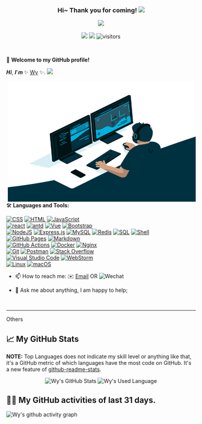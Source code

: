 <!--
**Rock-Moon/Rock-Moon** is a ✨ _special_ ✨ repository because its `README.md` (this file) appears on your GitHub profile.

Here are some ideas to get you started:

- 🔭 I’m currently working on ...
- 🌱 I’m currently learning ...
- 👯 I’m looking to collaborate on ...
- 🤔 I’m looking for help with ...
- 💬 Ask me about ...
- 📫 How to reach me: ...
- 😄 Pronouns: ...
- ⚡ Fun fact: ...
-->

<h3 align="center">
    Hi~ Thank you for coming!
    <img src="https://media.giphy.com/media/hvRJCLFzcasrR4ia7z/giphy.gif" width="25px">
</h3>

<!-- Typing SVG - https://github.com/DenverCoder1/readme-typing-svg -->
<!-- Typing SVG Fast Demo - https://readme-typing-svg.herokuapp.com/demo/ -->
<p align="center">
    <img src="https://readme-typing-svg.herokuapp.com?color=e65e2a&width=380&height=45&lines=Full+Stack+web+developer;Happy+Coding;Always+learning+new+things">
</p>

<p align="center">
    <img src="https://img.shields.io/badge/gender-%F0%9F%A4%B5 gentleman-critical">
    <img src="https://img.shields.io/static/v1?label=wechat&message=i447563904&color=7BB32E&logo=wechat">
    <!-- https://visitor-badge.glitch.me/ -->
    <img src="https://visitor-badge.glitch.me/badge?page_id=Rock-Moon.Rock-Moon" alt="visitors">

[comment]: <> ( <img src="https://badges.frapsoft.com/os/v1/open-source.svg?v=102" alt="Open Source Love">)

</p>

<br/>

🎉 **Welcome to my GitHub profile!**

<!-- Weird English generator - https://www.dute.org/weird-fonts -->
<!-- Hi, I'm Wy. -->

𝑯𝒊, 𝑰'𝒎 ✨ [Wy]() ✨. <img src="https://media.giphy.com/media/WUlplcMpOCEmTGBtBW/giphy.gif" width="30">

<!-- code.gif -->
<img align="right" alt="GIF" src="https://github.com/Rock-Moon/Rock-Moon/blob/master/code.gif?raw=true" width="500" height="320" />

🛠️ **Languages and Tools:**

<p>
    <a href="https://github.com/search?q=user%3ARock-Moon+is%3Arepo+language%3Acss"><img alt="CSS" src="https://img.shields.io/badge/CSS%20-%231572B6.svg?logo=css3&logoColor=white"></a>
    <a href="https://github.com/search?q=user%3ARock-Moon+is%3Arepo+language%3Ahtml"><img alt="HTML" src="https://img.shields.io/badge/HTML%20-%23E34F26.svg?logo=html5&logoColor=white"></a>
    <a href="https://github.com/search?q=user%3ARock-Moon+is%3Arepo+language%3Ajavascript"><img alt="JavaScript" src="https://img.shields.io/badge/JavaScript%20-%23F7DF1E.svg?logo=javascript&logoColor=black"></a>
    <br/>
    <a href="#"><img alt="react" src="https://img.shields.io/badge/React%20-%232b3847.svg?logo=react" /></a>
    <a href="#"><img alt="antd" src="https://img.shields.io/badge/Ant%20Design%20-informational.svg?logo=ant%20design" /></a>
    <a href="#"><img alt="Vue" src="https://img.shields.io/badge/Vue%20-%232b3847.svg?logo=vue.js"></a>
    <a href="#"><img alt="Bootstrap" src="https://img.shields.io/badge/Bootstrap%20-%23554674.svg?logo=bootstrap"></a>
    <br/>       
    <a href="#"><img alt="NodeJS" src="https://img.shields.io/badge/Node.js%20-%2343853D.svg?logo=node.js&logoColor=white"></a>
    <a href="#"><img alt="Express.js" src="https://img.shields.io/badge/Express.js%20-%23404d59.svg?logo=express&logoColor=white"></a>
    <a href="#"><img alt="MySQL" src="https://img.shields.io/badge/MySQL-%234479A1.svg?logo=mysql&logoColor=white"></a>
    <a href="#"><img alt="Redis" src="https://img.shields.io/badge/redis-%23c83d2e.svg?logo=redis&logoColor=white"></a>
    <a href="#"><img alt="SQL" src="https://img.shields.io/badge/SQL%20-%23025E8C.svg?logo=amazon-dynamodb&logoColor=white"></a>
    <a href="#"><img alt="Shell" src="https://img.shields.io/badge/Shell%20-%236fba48.svg?logo=shell"></a>
    <br/>
    <a href="#"><img alt="GitHub Pages" src="https://img.shields.io/badge/GitHub%20Pages-%23327FC7.svg?logo=github&logoColor=white"></a>
    <a href="#"><img alt="Markdown" src="https://img.shields.io/badge/Markdown-%23000000.svg?logo=markdown&logoColor=white"></a>
    <br/>
    <a href="#"><img alt="GitHub Actions" src="https://img.shields.io/badge/GitHub%20Actions%20-%232671E5.svg?logo=github%20actions&logoColor=white"></a>
    <a href="#"><img alt="Docker" src="https://img.shields.io/badge/Docker-2496ED?logo=docker&logoColor=white" /></a>
    <a href="#"><img alt="Nginx" src="https://img.shields.io/badge/-Nginx-009639?logo=nginx&logoColor=white" /></a>
        <br/>
    <a href="#"><img alt="Git" src="https://img.shields.io/badge/Git%20-%23F05033.svg?logo=git&logoColor=white"></a>
    <a href="#"><img alt="Postman" src="https://img.shields.io/badge/Postman-FF6C37?logo=postman&logoColor=white"></a>
    <a href="#"><img alt="Stack Overflow" src="https://img.shields.io/badge/-Stack%20Overflow-FE7A16?logo=stack-overflow&logoColor=white"></a>
    <br/>
    <a href="#"><img alt="Visual Studio Code" src="https://img.shields.io/badge/Visual%20Studio%20Code-0078d7.svg?logo=visual-studio-code&logoColor=white"></a>
    <a href="#"><img alt="WebStorm" src="https://img.shields.io/badge/WebStorm-56c1eb?logo=WebStorm&logoColor=ffffff" /></a>
    <br/>
    <a href="#"><img alt="Linux" src="https://img.shields.io/badge/-Linux-FCC624?logo=Linux&logoColor=black" /></a>
    <a href="#"><img alt="macOS" src="https://img.shields.io/badge/MacOS-333?logo=apple&logoColor=white" /></a>

</p>

<p>

- 📫 How to reach me: ✉️ [Email](mailto:wangyan101022@126.com) OR ![Wechat](https://img.shields.io/badge/i447563904-5fcd72.svg?logo=wechat&logoColor=white)

- 💬 Ask me about anything, I am happy to help;

</p>
<br/>

---

<!-- details start -->
<!-- <details> -->
<summary>Others </summary>

## 📈 My GitHub Stats

**NOTE:** Top Languages does not indicate my skill level or anything like that, it's a GitHub metric of which languages have the most code on GitHub. It's a new feature of [github-readme-stats](https://github.com/anuraghazra/github-readme-stats).

<p align="center">
    <img src="https://github-readme-stats.vercel.app/api?username=Rock-Moon&theme=shades-of-purple&show_icons=true&count_private=true&hide=stars" alt="Wy's GitHub Stats">
     <img src="https://github-readme-stats.vercel.app/api/top-langs/?username=anuraghazra&layout=compact&count_private=true" alt="Wy's Used Language">
</p>

## 👨‍💻 My GitHub activities of last 31 days.

<!-- https://github.com/ashutosh00710/github-readme-activity-graph -->

![Wy's github activity graph](https://activity-graph.herokuapp.com/graph?username=Rock-Moon&theme=react-dark&area=true&custom_title=Wy's%20Contribution%20Graph)

<!-- </details> -->
<!-- details end-->
